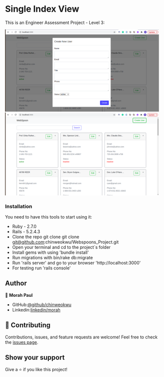 # Single Index View

This is an Engineer Assessment Project - Level 3:

![screenshot](./Screenshot1.png)
![screenshot](./Screenshot2.png)

### Installation
You need to have this tools to start using it:
* Ruby - 2.7.0
* Rails - 5.2.4.3
* Clone the repo git clone git clone git@github.com:chinweokwu/Webspoons_Project.git
* Open your terminal and cd to the project`s folder
* Install gems with using 'bundle install'
* Run migrations with bin/rake db:migrate
* Run 'rails server' and go to your browser 'http://localhost:3000'
* For testing run 'rails console'



## Author

👤 **Morah Paul**

- GitHub:[@github/chinweokwu](https://github.com/chinweokwu)
- Linkedin:[linkedin/morah](https://www.linkedin.com/)

## 🤝 Contributing

Contributions, issues, and feature requests are welcome!
Feel free to check the [issues page]().

## Show your support

Give a ⭐️ if you like this project!